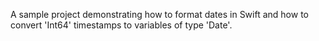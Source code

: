 A sample project demonstrating how to format dates in Swift and how to convert 'Int64' timestamps to variables of type 'Date'.
